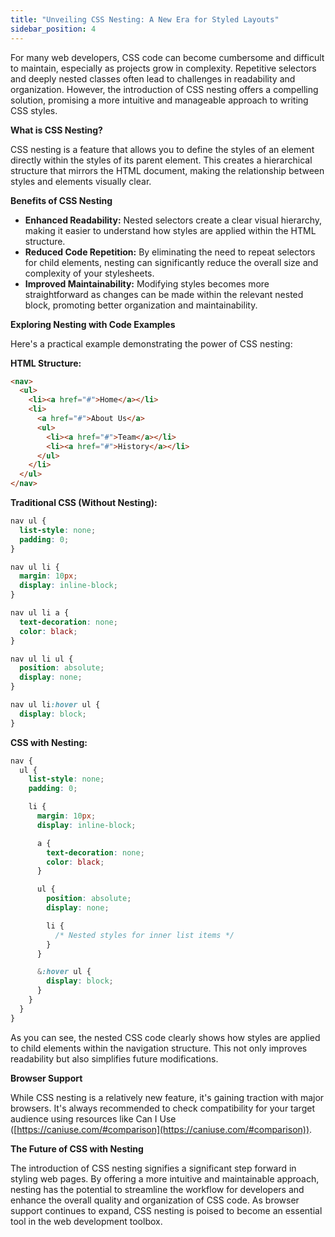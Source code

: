 ```yaml
---
title: "Unveiling CSS Nesting: A New Era for Styled Layouts"
sidebar_position: 4
---
```


For many web developers, CSS code can become cumbersome and difficult to maintain, especially as projects grow in complexity. Repetitive selectors and deeply nested classes often lead to challenges in readability and organization. However, the introduction of CSS nesting offers a compelling solution, promising a more intuitive and manageable approach to writing CSS styles.

**What is CSS Nesting?**

CSS nesting is a feature that allows you to define the styles of an element directly within the styles of its parent element. This creates a hierarchical structure that mirrors the HTML document, making the relationship between styles and elements visually clear.

**Benefits of CSS Nesting**

- **Enhanced Readability:** Nested selectors create a clear visual hierarchy, making it easier to understand how styles are applied within the HTML structure.
- **Reduced Code Repetition:** By eliminating the need to repeat selectors for child elements, nesting can significantly reduce the overall size and complexity of your stylesheets.
- **Improved Maintainability:** Modifying styles becomes more straightforward as changes can be made within the relevant nested block, promoting better organization and maintainability.

**Exploring Nesting with Code Examples**

Here's a practical example demonstrating the power of CSS nesting:

**HTML Structure:**

```html
<nav>
  <ul>
    <li><a href="#">Home</a></li>
    <li>
      <a href="#">About Us</a>
      <ul>
        <li><a href="#">Team</a></li>
        <li><a href="#">History</a></li>
      </ul>
    </li>
  </ul>
</nav>
```

**Traditional CSS (Without Nesting):**

```css
nav ul {
  list-style: none;
  padding: 0;
}

nav ul li {
  margin: 10px;
  display: inline-block;
}

nav ul li a {
  text-decoration: none;
  color: black;
}

nav ul li ul {
  position: absolute;
  display: none;
}

nav ul li:hover ul {
  display: block;
}
```

**CSS with Nesting:**

```css
nav {
  ul {
    list-style: none;
    padding: 0;

    li {
      margin: 10px;
      display: inline-block;

      a {
        text-decoration: none;
        color: black;
      }

      ul {
        position: absolute;
        display: none;

        li {
          /* Nested styles for inner list items */
        }
      }

      &:hover ul {
        display: block;
      }
    }
  }
}
```

As you can see, the nested CSS code clearly shows how styles are applied to child elements within the navigation structure. This not only improves readability but also simplifies future modifications.

**Browser Support**

While CSS nesting is a relatively new feature, it's gaining traction with major browsers. It's always recommended to check compatibility for your target audience using resources like Can I Use ([https://caniuse.com/#comparison](https://caniuse.com/#comparison)).

**The Future of CSS with Nesting**

The introduction of CSS nesting signifies a significant step forward in styling web pages. By offering a more intuitive and maintainable approach, nesting has the potential to streamline the workflow for developers and enhance the overall quality and organization of CSS code. As browser support continues to expand, CSS nesting is poised to become an essential tool in the web development toolbox.
